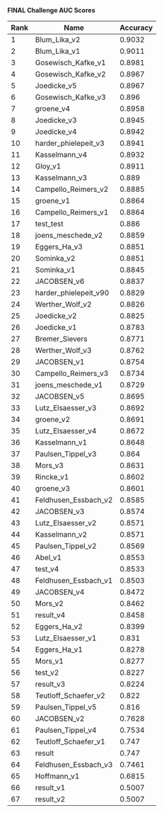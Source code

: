 **FINAL Challenge AUC Scores**


|Rank|Name|Accuracy|
|----|-----|---|
|1|Blum_Lika_v2|0.9032| 
|2|Blum_Lika_v1|0.9011| 
|3|Gosewisch_Kafke_v1|0.8981| 
|4|Gosewisch_Kafke_v2|0.8967| 
|5|Joedicke_v5|0.8967| 
|6|Gosewisch_Kafke_v3|0.896| 
|7|groene_v4|0.8958| 
|8|Joedicke_v3|0.8945| 
|9|Joedicke_v4|0.8942| 
|10|harder_phielepeit_v3|0.8941| 
|11|Kasselmann_v4|0.8932| 
|12|Gloy_v1|0.8911| 
|13|Kasselmann_v3|0.889| 
|14|Campello_Reimers_v2|0.8885| 
|15|groene_v1|0.8864| 
|16|Campello_Reimers_v1|0.8864| 
|17|test_test|0.886| 
|18|joens_meschede_v2|0.8859| 
|19|Eggers_Ha_v3|0.8851| 
|20|Sominka_v2|0.8851| 
|21|Sominka_v1|0.8845| 
|22|JACOBSEN_v6|0.8837| 
|23|harder_phielepeit_v90|0.8829| 
|24|Werther_Wolf_v2|0.8826| 
|25|Joedicke_v2|0.8825| 
|26|Joedicke_v1|0.8783| 
|27|Bremer_Sievers|0.8771| 
|28|Werther_Wolf_v3|0.8762| 
|29|JACOBSEN_v1|0.8754| 
|30|Campello_Reimers_v3|0.8734| 
|31|joens_meschede_v1|0.8729| 
|32|JACOBSEN_v5|0.8695| 
|33|Lutz_Elsaesser_v3|0.8692| 
|34|groene_v2|0.8691| 
|35|Lutz_Elsaesser_v4|0.8672| 
|36|Kasselmann_v1|0.8648| 
|37|Paulsen_Tippel_v3|0.864| 
|38|Mors_v3|0.8631| 
|39|Rincke_v1|0.8602| 
|40|groene_v3|0.8601| 
|41|Feldhusen_Essbach_v2|0.8585| 
|42|JACOBSEN_v3|0.8574| 
|43|Lutz_Elsaesser_v2|0.8571| 
|44|Kasselmann_v2|0.8571| 
|45|Paulsen_Tippel_v2|0.8569| 
|46|Abel_v1|0.8553| 
|47|test_v4|0.8533| 
|48|Feldhusen_Essbach_v1|0.8503| 
|49|JACOBSEN_v4|0.8472| 
|50|Mors_v2|0.8462| 
|51|result_v4|0.8458| 
|52|Eggers_Ha_v2|0.8399| 
|53|Lutz_Elsaesser_v1|0.831| 
|54|Eggers_Ha_v1|0.8278| 
|55|Mors_v1|0.8277| 
|56|test_v2|0.8227| 
|57|result_v3|0.8224| 
|58|Teutloff_Schaefer_v2|0.822| 
|59|Paulsen_Tippel_v5|0.816| 
|60|JACOBSEN_v2|0.7628| 
|61|Paulsen_Tippel_v4|0.7534| 
|62|Teutloff_Schaefer_v1|0.747| 
|63|result|0.747| 
|64|Feldhusen_Essbach_v3|0.7461| 
|65|Hoffmann_v1|0.6815| 
|66|result_v1|0.5007| 
|67|result_v2|0.5007| 
